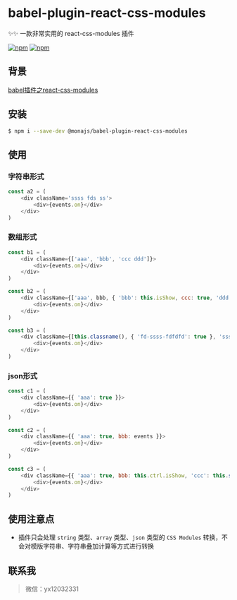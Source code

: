 # babel-plugin-react-css-modules

✨✨ 一款非常实用的 react-css-modules 插件

[![npm](https://img.shields.io/npm/v/@monajs/babel-plugin-react-css-modules.svg?style=flat-square)](https://www.npmjs.com/package/@monajs/babel-plugin-react-css-modules) [![npm](https://img.shields.io/npm/dt/@monajs/babel-plugin-react-css-modules.svg?style=flat-square)](https://www.npmjs.com/package/@monajs/babel-plugin-react-css-modules)

## 背景

[babel插件之react-css-modules](https://github.com/func-star/blog/issues/29)

## 安装

```bash
$ npm i --save-dev @monajs/babel-plugin-react-css-modules
```

## 使用

### 字符串形式
```js
const a2 = (
	<div className='ssss fds ss'>
		<div>{events.on}</div>
	</div>
)
```

### 数组形式
```js
const b1 = (
	<div className={['aaa', 'bbb', 'ccc ddd']}>
		<div>{events.on}</div>
	</div>
)

const b2 = (
	<div className={['aaa', bbb, { 'bbb': this.isShow, ccc: true, 'ddd': false }]}>
		<div>{events.on}</div>
	</div>
)

const b3 = (
	<div className={[this.classname(), { 'fd-ssss-fdfdfd': true }, 'sss-dd-dd']}>
		<div>{events.on}</div>
	</div>
)
```

### json形式
```js
const c1 = (
	<div className={{ 'aaa': true }}>
		<div>{events.on}</div>
	</div>
)

const c2 = (
	<div className={{ 'aaa': true, bbb: events }}>
		<div>{events.on}</div>
	</div>
)

const c3 = (
	<div className={{ 'aaa': true, bbb: this.ctrl.isShow, 'ccc': this.showClassname() }}>
		<div>{events.on}</div>
	</div>
)
```

## 使用注意点
* 插件只会处理 `string` 类型、`array` 类型、`json` 类型的 `CSS Modules` 转换，不会对模版字符串、字符串叠加计算等方式进行转换


## 联系我
> 微信：yx12032331

